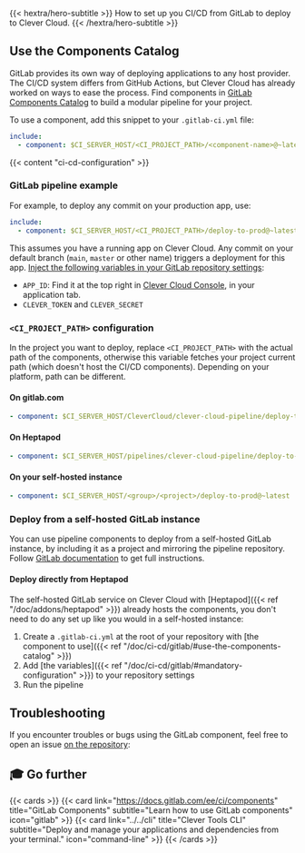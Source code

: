
{{< hextra/hero-subtitle >}}
How to set up you CI/CD from GitLab to deploy to Clever Cloud.
{{< /hextra/hero-subtitle >}}

## Use the Components Catalog

GitLab provides its own way of deploying applications to any host provider. The CI/CD system differs from GitHub Actions, but Clever Cloud has already worked on ways to ease the process. Find components in [GitLab Components Catalog](https://gitlab.com/explore/catalog/CleverCloud/clever-cloud-pipeline) to build a modular pipeline for your project.

To use a component, add this snippet to your `.gitlab-ci.yml` file:

```yaml
include:
  - component: $CI_SERVER_HOST/<CI_PROJECT_PATH>/<component-name>@~latest
```

{{< content "ci-cd-configuration" >}}

### GitLab pipeline example

For example, to deploy any commit on your production app, use:

```yaml
include:
  - component: $CI_SERVER_HOST/<CI_PROJECT_PATH>/deploy-to-prod@~latest
```

This assumes you have a running app on Clever Cloud. Any commit on your default branch (`main`, `master` or other name) triggers a deployment for this app. [Inject the following variables in your GitLab repository settings](https://docs.gitlab.com/ee/ci/variables/index.html#for-a-project):

- `APP_ID`: Find it at the top right in [Clever Cloud Console](https://console.clever-cloud.com), in your application tab.
- `CLEVER_TOKEN` and `CLEVER_SECRET`

### `<CI_PROJECT_PATH>` configuration

In the project you want to deploy, replace `<CI_PROJECT_PATH>` with the actual path of the components, otherwise this variable fetches your project current path (which doesn't host the CI/CD components). Depending on your platform, path can be different.

#### On gitlab.com

```yaml
- component: $CI_SERVER_HOST/CleverCloud/clever-cloud-pipeline/deploy-to-prod@~latest
```

#### On Heptapod

```yaml
- component: $CI_SERVER_HOST/pipelines/clever-cloud-pipeline/deploy-to-prod@~latest
```

#### On your self-hosted instance

```yaml
- component: $CI_SERVER_HOST/<group>/<project>/deploy-to-prod@~latest
```

### Deploy from a self-hosted GitLab instance

You can use pipeline components to deploy from a self-hosted GitLab instance, by including it as a project and mirroring the pipeline repository. Follow [GitLab documentation](https://docs.gitlab.com/ee/ci/components/#use-a-gitlabcom-component-in-a-self-managed-instance) to get full instructions.

#### Deploy directly from Heptapod

The self-hosted GitLab service on Clever Cloud with [Heptapod]({{< ref "/doc/addons/heptapod" >}}) already hosts the components, you don't need to do any set up like you would in a self-hosted instance:

1. Create a `.gitlab-ci.yml` at the root of your repository with [the component to use]({{< ref "/doc/ci-cd/gitlab/#use-the-components-catalog" >}})
2. Add [the variables]({{< ref "/doc/ci-cd/gitlab/#mandatory-configuration" >}}) to your repository settings
3. Run the pipeline

## Troubleshooting

If you encounter troubles or bugs using the GitLab component, feel free to open an issue [on the repository](https://gitlab.com/CleverCloud/clever-cloud-pipeline/-/issues):

## 🎓 Go further

{{< cards >}}
  {{< card link="https://docs.gitlab.com/ee/ci/components" title="GitLab Components" subtitle="Learn how to use GitLab components" icon="gitlab" >}}
  {{< card link="../../cli" title="Clever Tools CLI" subtitle="Deploy and manage your applications and dependencies from your terminal." icon="command-line" >}}
{{< /cards >}}


